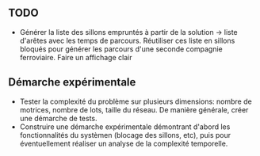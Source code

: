 ## TODO
- Générer la liste des sillons empruntés à partir de la solution -> liste d'arêtes avec les temps de parcours. Réutiliser ces liste en sillons bloqués pour générer les parcours d'une seconde compagnie ferroviaire. Faire un affichage clair

## Démarche expérimentale
- Tester la complexité du problème sur plusieurs dimensions: nombre de motrices, nombre de lots, taille du réseau. De manière générale, créer une démarche de tests.
- Construire une démarche expérimentale démontrant d'abord les fonctionnalités du systèmen (blocage des sillons, etc), puis pour éventuellement réaliser un analyse de la complexité temporelle.